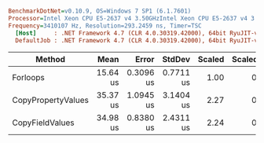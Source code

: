``` ini

BenchmarkDotNet=v0.10.9, OS=Windows 7 SP1 (6.1.7601)
Processor=Intel Xeon CPU E5-2637 v4 3.50GHzIntel Xeon CPU E5-2637 v4 3.50GHz, ProcessorCount=16
Frequency=3410107 Hz, Resolution=293.2459 ns, Timer=TSC
  [Host]     : .NET Framework 4.7 (CLR 4.0.30319.42000), 64bit RyuJIT-v4.7.2114.0
  DefaultJob : .NET Framework 4.7 (CLR 4.0.30319.42000), 64bit RyuJIT-v4.7.2114.0


```
 |             Method |     Mean |     Error |    StdDev | Scaled | ScaledSD |  Gen 0 |  Gen 1 | Allocated |
 |------------------- |---------:|----------:|----------:|-------:|---------:|-------:|-------:|----------:|
 |           Forloops | 15.64 us | 0.3096 us | 0.7711 us |   1.00 |     0.00 |      - |      - |       0 B |
 | CopyPropertyValues | 35.37 us | 1.0945 us | 3.1404 us |   2.27 |     0.23 | 0.3052 | 0.0610 |    2353 B |
 |    CopyFieldValues | 34.98 us | 0.8380 us | 2.4311 us |   2.24 |     0.19 | 0.3052 | 0.0610 |    2239 B |
